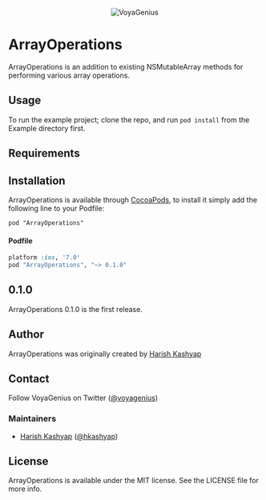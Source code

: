 <p align="center" >
  <img src="https://raw.github.com/ArrayOperations/Resources/cover.png" alt="VoyaGenius" title="ArrayOperations">
</p>

# ArrayOperations

ArrayOperations is an addition to existing NSMutableArray methods for performing various array operations. 

## Usage

To run the example project; clone the repo, and run `pod install` from the Example directory first.

## Requirements

## Installation

ArrayOperations is available through [CocoaPods](http://cocoapods.org), to install
it simply add the following line to your Podfile:

    pod "ArrayOperations"

#### Podfile

```ruby
platform :ios, '7.0'
pod "ArrayOperations", "~> 0.1.0"
```

## 0.1.0

ArrayOperations 0.1.0 is the first release.

## Author

ArrayOperations was originally created by [Harish Kashyap](https://github.com/VoyaGenius/)

## Contact

Follow VoyaGenius on Twitter ([@voyagenius](https://twitter.com/voyagenius))

### Maintainers

- [Harish Kashyap](http://github.com/voyagenius) ([@hkashyap](http://twitter.com/harishkashyap))

## License

ArrayOperations is available under the MIT license. See the LICENSE file for more info.

